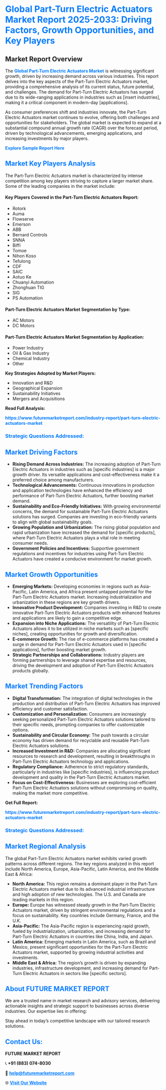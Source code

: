 <h1 style="color: #007BFF;">Global Part-Turn Electric Actuators Market Report 2025-2033: Driving Factors, Growth Opportunities, and Key Players</h1>

<section id="overview">
<h2>Market Report Overview</h2>
<p>The <a href="https://www.futuremarketreport.com/industry-report/part-turn-electric-actuators-market" style="color: #007BFF; text-decoration: none;"><strong>Global Part-Turn Electric Actuators Market</strong></a> is witnessing significant growth, driven by increasing demand across various industries. This report delves into the key aspects of the Part-Turn Electric Actuators market, providing a comprehensive analysis of its current status, future potential, and challenges. The demand for Part-Turn Electric Actuators has surged due to its wide-ranging applications in industries such as [insert industries], making it a critical component in modern-day [applications].</p>
<p>As consumer preferences shift and industries innovate, the Part-Turn Electric Actuators market continues to evolve, offering both challenges and opportunities for stakeholders. The global market is expected to expand at a substantial compound annual growth rate (CAGR) over the forecast period, driven by technological advancements, emerging applications, and increasing investments by major players.</p>
</section>

<section id="overview">
<p><a href="https://www.futuremarketreport.com/request-sample/reportId=89266" style="color: #007BFF; text-decoration: none;"><strong>Explore Sample Report Here</strong></a></p>
</section>

<section id="key-players">
<h2 style="color: #007BFF;">Market Key Players Analysis</h2>
<p>The Part-Turn Electric Actuators market is characterized by intense competition among key players striving to capture a larger market share. Some of the leading companies in the market include:</p>
<h4>Key Players Covered in the Part-Turn Electric Actuators Report:</h4>
<ul><li>Rotork</li><li>Auma</li><li>Flowserve</li><li>Emerson</li><li>ABB</li><li>Bernard Controls</li><li>SNNA</li><li>Biffi</li><li>Tomoe</li><li>Nihon Koso</li><li>Tefulong</li><li>CDF</li><li>SAIC</li><li>Aotuo Ke</li><li>Chuanyi Automation</li><li>Zhonghuan TIG</li><li>SIG</li><li>PS Automation</li></ul>
<h4>Part-Turn Electric Actuators Market Segmentation by Type:</h4>
<ul><li>AC Motors</li><li>DC Motors</li></ul>

<h4>Part-Turn Electric Actuators Market Segmentation by Application:</h4>
<ul><li>Power Industry</li><li>Oil &amp; Gas Industry</li><li>Chemical Industry</li><li>Other</li></ul>
<p><strong>Key Strategies Adopted by Market Players:</strong></p>
<ul>
<li>Innovation and R&D</li>
<li>Geographical Expansion</li>
<li>Sustainability Initiatives</li>
<li>Mergers and Acquisitions</li>
</ul>
</section>

<section>
<p><strong>Read Full Analysis: </strong></p><a href="https://www.futuremarketreport.com/industry-report/part-turn-electric-actuators-market" style="color: #007BFF; text-decoration: none;"><strong>https://www.futuremarketreport.com/industry-report/part-turn-electric-actuators-market</strong></a>
<h3 style="color: #007BFF;">Strategic Questions Addressed:</h3>
</section>

<section id="driving-factors">
<h2 style="color: #007BFF;">Market Driving Factors</h2>
<ul>
<li><strong>Rising Demand Across Industries:</strong> The increasing adoption of Part-Turn Electric Actuators in industries such as [specific industries] is a major growth driver. Its versatile applications and cost-effectiveness make it a preferred choice among manufacturers.</li>
<li><strong>Technological Advancements:</strong> Continuous innovations in production and application technologies have enhanced the efficiency and performance of Part-Turn Electric Actuators, further boosting market demand.</li>
<li><strong>Sustainability and Eco-Friendly Initiatives:</strong> With growing environmental concerns, the demand for sustainable Part-Turn Electric Actuators solutions has surged. Companies are investing in eco-friendly variants to align with global sustainability goals.</li>
<li><strong>Growing Population and Urbanization:</strong> The rising global population and rapid urbanization have increased the demand for [specific products], where Part-Turn Electric Actuators plays a vital role in meeting consumer needs.</li>
<li><strong>Government Policies and Incentives:</strong> Supportive government regulations and incentives for industries using Part-Turn Electric Actuators have created a conducive environment for market growth.</li>
</ul>
</section>

<section id="growth-opportunities">
<h2 style="color: #007BFF;">Market Growth Opportunities</h2>
<ul>
<li><strong>Emerging Markets:</strong> Developing economies in regions such as Asia-Pacific, Latin America, and Africa present untapped potential for the Part-Turn Electric Actuators market. Increasing industrialization and urbanization in these regions are key growth drivers.</li>
<li><strong>Innovative Product Development:</strong> Companies investing in R&D to create innovative Part-Turn Electric Actuators products with enhanced features and applications are likely to gain a competitive edge.</li>
<li><strong>Expansion into Niche Applications:</strong> The versatility of Part-Turn Electric Actuators allows it to be utilized in niche markets such as [specific niches], creating opportunities for growth and diversification.</li>
<li><strong>E-commerce Growth:</strong> The rise of e-commerce platforms has created a surge in demand for Part-Turn Electric Actuators used in [specific applications], further boosting market growth.</li>
<li><strong>Strategic Partnerships and Collaborations:</strong> Industry players are forming partnerships to leverage shared expertise and resources, driving the development and adoption of Part-Turn Electric Actuators products globally.</li>
</ul>
</section>

<section id="trending-factors">
<h2 style="color: #007BFF;">Market Trending Factors</h2>
<ul>
<li><strong>Digital Transformation:</strong> The integration of digital technologies in the production and distribution of Part-Turn Electric Actuators has improved efficiency and customer satisfaction.</li>
<li><strong>Customization and Personalization:</strong> Consumers are increasingly seeking personalized Part-Turn Electric Actuators solutions tailored to their specific needs, prompting companies to offer customizable options.</li>
<li><strong>Sustainability and Circular Economy:</strong> The push towards a circular economy has driven demand for recyclable and reusable Part-Turn Electric Actuators solutions.</li>
<li><strong>Increased Investment in R&D:</strong> Companies are allocating significant resources to research and development, resulting in breakthroughs in Part-Turn Electric Actuators technology and applications.</li>
<li><strong>Regulatory Compliance:</strong> Adherence to strict regulatory standards, particularly in industries like [specific industries], is influencing product development and quality in the Part-Turn Electric Actuators market.</li>
<li><strong>Focus on Cost-Effectiveness:</strong> Businesses are exploring cost-efficient Part-Turn Electric Actuators solutions without compromising on quality, making the market more competitive.</li>
</ul>
</section>

<section>
<p><strong>Get Full Report: </strong></p><a href="https://www.futuremarketreport.com/industry-report/part-turn-electric-actuators-market" style="color: #007BFF; text-decoration: none;"><strong>https://www.futuremarketreport.com/industry-report/part-turn-electric-actuators-market</strong></a>
<h3 style="color: #007BFF;">Strategic Questions Addressed:</h3>
</section>


<section id="regional-analysis">
<h2 style="color: #007BFF;">Market Regional Analysis</h2>
<p>The global Part-Turn Electric Actuators market exhibits varied growth patterns across different regions. The key regions analyzed in this report include North America, Europe, Asia-Pacific, Latin America, and the Middle East & Africa:</p>
<ul>
<li><strong>North America:</strong> This region remains a dominant player in the Part-Turn Electric Actuators market due to its advanced industrial infrastructure and high adoption of new technologies. The U.S. and Canada are leading markets in this region.</li>
<li><strong>Europe:</strong> Europe has witnessed steady growth in the Part-Turn Electric Actuators market, driven by stringent environmental regulations and a focus on sustainability. Key countries include Germany, France, and the U.K.</li>
<li><strong>Asia-Pacific:</strong> The Asia-Pacific region is experiencing rapid growth, fueled by industrialization, urbanization, and increasing demand for Part-Turn Electric Actuators in countries like China, India, and Japan.</li>
<li><strong>Latin America:</strong> Emerging markets in Latin America, such as Brazil and Mexico, present significant opportunities for the Part-Turn Electric Actuators market, supported by growing industrial activities and investments.</li>
<li><strong>Middle East & Africa:</strong> The region’s growth is driven by expanding industries, infrastructure development, and increasing demand for Part-Turn Electric Actuators in sectors like [specific sectors].</li>
</ul>
</section>

<footer>
<h2 style="color: #007BFF;">About FUTURE MARKET REPORT</h2>
<p>We are a trusted name in market research and advisory services, delivering actionable insights and strategic support to businesses across diverse industries. Our expertise lies in offering:</p>

<p>Stay ahead in today’s competitive landscape with our tailored research solutions.</p>

<h2 style="color: #007BFF;">Contact Us:</h2>
<p><strong>FUTURE MARKET REPORT</strong></p>
<p>📞 <strong>+91 (883) 074-8030</strong></p>
<p>📧 <strong><a href="mailto:help@futuremarketreport.com" style="color: #007BFF;">help@futuremarketreport.com</a></strong></p>
<p>🌐 <strong><a href="https://www.futuremarketreport.com/" style="color: #007BFF;">Visit Our Website</a></strong></p>
</footer>